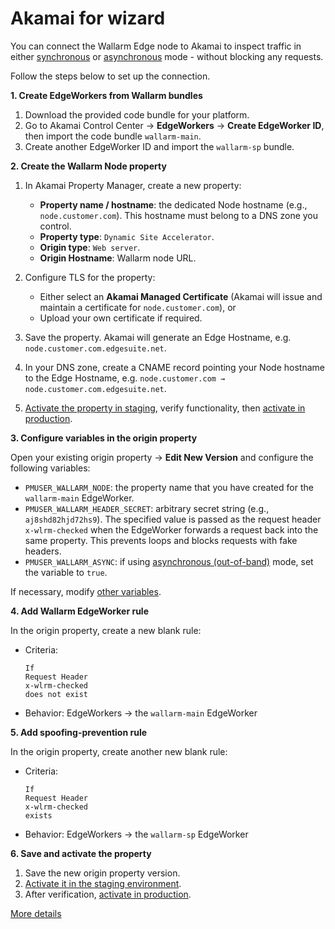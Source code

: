 # Akamai for wizard

You can connect the Wallarm Edge node to Akamai to inspect traffic in either [synchronous](../inline/overview.md) or [asynchronous](../oob/overview.md) mode - without blocking any requests.

Follow the steps below to set up the connection.

**1. Create EdgeWorkers from Wallarm bundles**

1. Download the provided code bundle for your platform.
1. Go to Akamai Control Center → **EdgeWorkers** → **Create EdgeWorker ID**, then import the code bundle `wallarm-main`.
1. Create another EdgeWorker ID and import the `wallarm-sp` bundle.

**2. Create the Wallarm Node property** 

1. In Akamai Property Manager, create a new property:

    * **Property name / hostname**: the dedicated Node hostname (e.g., `node.customer.com`). This hostname must belong to a DNS zone you control.
    * **Property type**: `Dynamic Site Accelerator`.
    * **Origin type**: `Web server`.
    * **Origin Hostname**: Wallarm node URL.
1. Configure TLS for the property:

    * Either select an **Akamai Managed Certificate** (Akamai will issue and maintain a certificate for `node.customer.com`), or
    * Upload your own certificate if required.
1. Save the property. Akamai will generate an Edge Hostname, e.g. `node.customer.com.edgesuite.net`.
1. In your DNS zone, create a CNAME record pointing your Node hostname to the Edge Hostname, e.g. `node.customer.com → node.customer.com.edgesuite.net`.
1. [Activate the property in staging](https://techdocs.akamai.com/property-mgr/docs/activate-stage), verify functionality, then [activate in production](https://techdocs.akamai.com/property-mgr/docs/activate-prod).

**3. Configure variables in the origin property**

Open your existing origin property → **Edit New Version** and configure the following variables:

* `PMUSER_WALLARM_NODE`: the property name that you have created for the `wallarm-main` EdgeWorker.
* `PMUSER_WALLARM_HEADER_SECRET`: arbitrary secret string (e.g., `aj8shd82hjd72hs9`). The specified value is passed as the request header `x-wlrm-checked` when the EdgeWorker forwards a request back into the same property. This prevents loops and blocks requests with fake headers.
* `PMUSER_WALLARM_ASYNC`: if using [asynchronous (out-of-band)](../oob/overview.md) mode, set the variable to `true`.

If necessary, modify [other variables](akamai-edgeworkers.md#4-configure-variables-in-the-origin-property).

**4. Add Wallarm EdgeWorker rule**

In the origin property, create a new blank rule:

* Criteria:

    ```
    If 
    Request Header 
    x-wlrm-checked
    does not exist
    ```
* Behavior: EdgeWorkers → the `wallarm-main` EdgeWorker

**5. Add spoofing-prevention rule**

In the origin property, create another new blank rule:

* Criteria:

    ```
    If 
    Request Header 
    x-wlrm-checked
    exists
    ```
* Behavior: EdgeWorkers → the `wallarm-sp` EdgeWorker

**6. Save and activate the property**

1. Save the new origin property version.
1. [Activate it in the staging environment](https://techdocs.akamai.com/property-mgr/docs/activate-stage).
1. After verification, [activate in production](https://techdocs.akamai.com/property-mgr/docs/activate-prod).

[More details](akamai-edgeworkers.md)

<style>
  h1#cloudfront-for-wizard {
    display: none;
  }

  .md-footer {
    display: none;
  }

  .md-header {
    display: none;
  }

  .md-content__button {
    display: none;
  }

  .md-main {
    background-color: unset;
  }

  .md-grid {
    margin: unset;
  }

  button.md-top.md-icon {
    display: none;
  }

  .md-consent {
    display: none;
  }
</style>